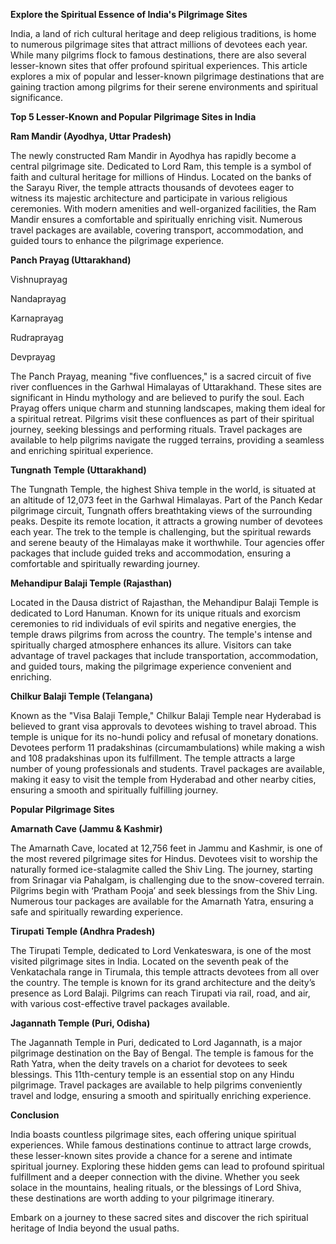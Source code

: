 ﻿**Explore the Spiritual Essence of India's Pilgrimage Sites**

India, a land of rich cultural heritage and deep religious traditions, is home to numerous pilgrimage sites that attract millions of devotees each year. While many pilgrims flock to famous destinations, there are also several lesser-known sites that offer profound spiritual experiences. This article explores a mix of popular and lesser-known pilgrimage destinations that are gaining traction among pilgrims for their serene environments and spiritual significance.

**Top 5 Lesser-Known and Popular Pilgrimage Sites in India**

**Ram Mandir (Ayodhya, Uttar Pradesh)**

The newly constructed Ram Mandir in Ayodhya has rapidly become a central pilgrimage site. Dedicated to Lord Ram, this temple is a symbol of faith and cultural heritage for millions of Hindus. Located on the banks of the Sarayu River, the temple attracts thousands of devotees eager to witness its majestic architecture and participate in various religious ceremonies. With modern amenities and well-organized facilities, the Ram Mandir ensures a comfortable and spiritually enriching visit. Numerous travel packages are available, covering transport, accommodation, and guided tours to enhance the pilgrimage experience.

**Panch Prayag (Uttarakhand)**

Vishnuprayag

Nandaprayag

Karnaprayag

Rudraprayag

Devprayag

The Panch Prayag, meaning "five confluences," is a sacred circuit of five river confluences in the Garhwal Himalayas of Uttarakhand. These sites are significant in Hindu mythology and are believed to purify the soul. Each Prayag offers unique charm and stunning landscapes, making them ideal for a spiritual retreat. Pilgrims visit these confluences as part of their spiritual journey, seeking blessings and performing rituals. Travel packages are available to help pilgrims navigate the rugged terrains, providing a seamless and enriching spiritual experience.

**Tungnath Temple (Uttarakhand)**

The Tungnath Temple, the highest Shiva temple in the world, is situated at an altitude of 12,073 feet in the Garhwal Himalayas. Part of the Panch Kedar pilgrimage circuit, Tungnath offers breathtaking views of the surrounding peaks. Despite its remote location, it attracts a growing number of devotees each year. The trek to the temple is challenging, but the spiritual rewards and serene beauty of the Himalayas make it worthwhile. Tour agencies offer packages that include guided treks and accommodation, ensuring a comfortable and spiritually rewarding journey.

**Mehandipur Balaji Temple (Rajasthan)**

Located in the Dausa district of Rajasthan, the Mehandipur Balaji Temple is dedicated to Lord Hanuman. Known for its unique rituals and exorcism ceremonies to rid individuals of evil spirits and negative energies, the temple draws pilgrims from across the country. The temple's intense and spiritually charged atmosphere enhances its allure. Visitors can take advantage of travel packages that include transportation, accommodation, and guided tours, making the pilgrimage experience convenient and enriching.

**Chilkur Balaji Temple (Telangana)**

Known as the "Visa Balaji Temple," Chilkur Balaji Temple near Hyderabad is believed to grant visa approvals to devotees wishing to travel abroad. This temple is unique for its no-hundi policy and refusal of monetary donations. Devotees perform 11 pradakshinas (circumambulations) while making a wish and 108 pradakshinas upon its fulfillment. The temple attracts a large number of young professionals and students. Travel packages are available, making it easy to visit the temple from Hyderabad and other nearby cities, ensuring a smooth and spiritually fulfilling journey.

**Popular Pilgrimage Sites**

**Amarnath Cave (Jammu & Kashmir)**

The Amarnath Cave, located at 12,756 feet in Jammu and Kashmir, is one of the most revered pilgrimage sites for Hindus. Devotees visit to worship the naturally formed ice-stalagmite called the Shiv Ling. The journey, starting from Srinagar via Pahalgam, is challenging due to the snow-covered terrain. Pilgrims begin with ‘Pratham Pooja’ and seek blessings from the Shiv Ling. Numerous tour packages are available for the Amarnath Yatra, ensuring a safe and spiritually rewarding experience.

**Tirupati Temple (Andhra Pradesh)**

The Tirupati Temple, dedicated to Lord Venkateswara, is one of the most visited pilgrimage sites in India. Located on the seventh peak of the Venkatachala range in Tirumala, this temple attracts devotees from all over the country. The temple is known for its grand architecture and the deity’s presence as Lord Balaji. Pilgrims can reach Tirupati via rail, road, and air, with various cost-effective travel packages available.

**Jagannath Temple (Puri, Odisha)**

The Jagannath Temple in Puri, dedicated to Lord Jagannath, is a major pilgrimage destination on the Bay of Bengal. The temple is famous for the Rath Yatra, when the deity travels on a chariot for devotees to seek blessings. This 11th-century temple is an essential stop on any Hindu pilgrimage. Travel packages are available to help pilgrims conveniently travel and lodge, ensuring a smooth and spiritually enriching experience.

**Conclusion**

India boasts countless pilgrimage sites, each offering unique spiritual experiences. While famous destinations continue to attract large crowds, these lesser-known sites provide a chance for a serene and intimate spiritual journey. Exploring these hidden gems can lead to profound spiritual fulfillment and a deeper connection with the divine. Whether you seek solace in the mountains, healing rituals, or the blessings of Lord Shiva, these destinations are worth adding to your pilgrimage itinerary.

Embark on a journey to these sacred sites and discover the rich spiritual heritage of India beyond the usual paths.
